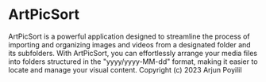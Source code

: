 # ArtPicSort
 ArtPicSort is a powerful application designed to streamline the process of importing and organizing images and videos from a designated folder and its subfolders. With ArtPicSort, you can effortlessly arrange your media files into folders structured in the "yyyy/yyyy-MM-dd" format, making it easier to locate and manage your visual content.
Copyright (c) 2023 Arjun Poyilil
